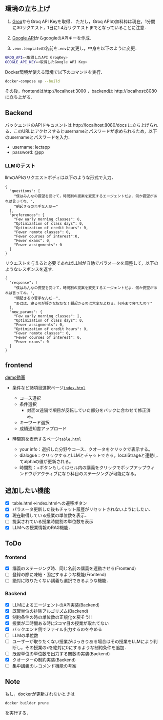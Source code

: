 ## 環境の立ち上げ
1. [Groq](https://console.groq.com/keys)からGroq API Keyを取得．
ただし，Groq APIの無料枠は現在，1分間に30リクエスト，1日に1.4万リクエストまでとなっていることに注意．

2. [Google API](https://aistudio.google.com/apikey)からgoogleのAPIキーを作成．

3. `.env.template`の名前を`.env`に変更し，中身を以下のように変更．
```bash
GROQ_API=<取得したAPI GroqKey>
GOOGLE_API_KEY=<取得したGoogle API Key>
```
Docker環境が使える環境で以下のコマンドを実行．
```bash
docker-compose up --build
```
その後，frontendはhttp://localhost:3000 ，backendは http://localhost:8080 に立ち上がる．

## Backend
バックエンドのAPIドキュメントは
http://localhost:8080/docs に立ち上げられる．このURLにアクセスするとusernameとパスワードが求められるため，以下のusernameとパスワードを入力．
- username: lectapp
- password: @pp
### LLMのテスト
llmのAPIのリクエストボディは以下のような形式で入力．
```
{
  "questions": [
    "僕はみんなの要望を受けて，時間割の提案を変更するエージェントだよ．何か要望があれば言ってね．",
    "朝起きるの苦手なんだー"
  ],
  "preferences": {
    "Few early morning classes": 0,
    "Optimization of class days": 0,
    "Optimization of credit hours": 0,
    "Fewer remote classes": 0,
    "Fewer courses of interest":0,
    "Fewer exams": 0,
    "Fewer assignments": 0
  }
}
```

リクエストを与えると必要であればLLMが自動でパラメータを調整して，以下のようなレスポンスを返す．
```
{
  "response": [
    "僕はみんなの要望を受けて，時間割の提案を変更するエージェントだよ．何か要望があれば言ってね．",
    "朝起きるの苦手なんだー",
    "あはは、寝るのが好きな奴だな！朝起きるのは大変だよねぇ。何時まで寝てたの？"
  ],
  "new_params": {
    "Few early morning classes": 2,
    "Optimization of class days": 0,
    "Fewer assignments": 0,
    "Optimization of credit hours": 0,
    "Fewer remote classes": 0,
    "Fewer courses of interest": 0,
    "Fewer exams": 0
  }
}
```

## frontend
[demo動画](./frontend/demo.mp4)
- 条件など諸項目選択ページ[`index.html`](./frontend/index.html)
  - コース選択
  - 条件選択
    - 対面or遠隔で項目が反転していた部分をバックに合わせて修正済み。
  - キーワード選択
  - 成績通知書アップロード

- 時間割を表示するページ[`table.html`](./frontend/front/pages/table.html)
  - your info：選択した分野やコース、クオータをクリックで表示する。
  - dialogue：クリックするとLLMとチャットできる。localStrageと連動してalphaの値が更新される。
  - 時間割：+ボタンもしくはセル内の講義をクリックでポップアップウィンドウがアクティブになり科目のステージングが可能になる。

## 追加したい機能
- [x] table.html->index.htmlへの遷移ボタン
- [x] パラメータ更新した後もチャット履歴がリセットされないようにしたい．
- [x] 現在取得している授業の単位数を表示．
- [ ] 提案されている授業時間割の単位数を表示
- [x] LLMへの授業情報のRAG機能．
## ToDo
### frontend
- [x] 講義のステージング時、同じ名前の講義を連動させる(Frontend)
- [ ] 登録の際に凍結・固定するような機能(Frontend)
- [ ] 絶対に取りたくない講義も選択できるような機能．
### Backend
- [x] LLMによるエージェントのAPI実装(Backend)
- [x] 既習単位の排除アルゴリズム(Backend)
- [x] 制約条件の時の単位数の正規化を戻そう!!
- [x] 授業が二時間ある時に2コマ目の授業が取れてない
- [x] バックエンド側でファイル出力するのをやめる
- [ ] LLMの単位数
- [ ] ユーザーが取りたくない授業がはっきりある場合はその授業をLLMにより判断し，その授業のxを絶対に0にするような制約条件を追加．
- [ ] 既習単位の単位数を出力する関数の実装(Backend)
- [x] クオーターの制約実装(Backend)
- [ ] 集中講義のレコメンド機能の考案

## Note
もし，dockerが更新されないときは
```
docker builder prune
```
を実行する．